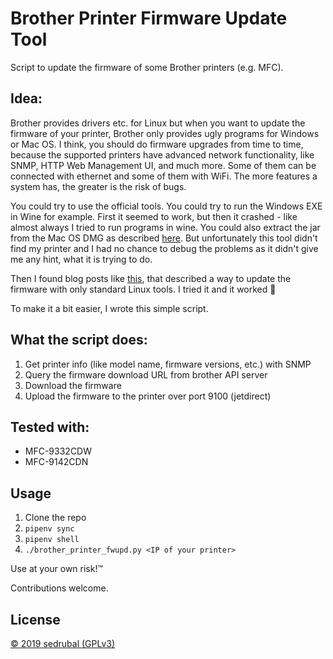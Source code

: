 # Brother Printer Firmware Update Tool

Script to update the firmware of some Brother printers (e.g. MFC).

## Idea:

Brother provides drivers etc. for Linux but when you want to update the firmware of your printer,
Brother only provides ugly programs for Windows or Mac OS.
I think, you should do firmware upgrades from time to time, because the supported printers have
advanced network functionality, like SNMP, HTTP Web Management UI, and much more.
Some of them can be connected with ethernet and some of them with WiFi.
The more features a system has, the greater is the risk of bugs.

You could try to use the official tools. You could try to run the Windows EXE in Wine for example.
First it seemed to work, but then it crashed - like almost always I tried to run programs in wine.
You could also extract the jar from the Mac OS DMG as described [here](https://avandorp.wordpress.com/2009/07/21/brother-printer-firmware-update-with-linux-brother-druckerfirmware-update-mit-linux/).
But unfortunately this tool didn't find my printer and I had no chance to debug the problems as it
didn't give me any hint, what it is trying to do.

Then I found blog posts like
[this](https://www.earth.li/~noodles/blog/2015/11/updating-hl3040cn-firmware.html), that described a
way to update the firmware with only standard Linux tools.
I tried it and it worked :tada:

To make it a bit easier, I wrote this simple script.

## What the script does:

1. Get printer info (like model name, firmware versions, etc.) with SNMP
2. Query the firmware download URL from brother API server
3. Download the firmware
4. Upload the firmware to the printer over port 9100 (jetdirect)

## Tested with:

- MFC-9332CDW
- MFC-9142CDN

## Usage

1. Clone the repo
2. `pipenv sync`
3. `pipenv shell`
4. `./brother_printer_fwupd.py <IP of your printer>`

Use at your own risk!™

Contributions welcome.

## License

[© 2019 sedrubal (GPLv3)](./LICENSE)
